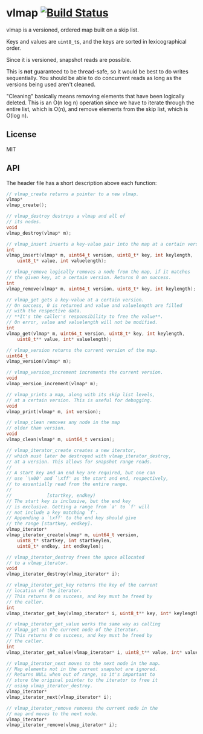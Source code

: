 vlmap [![Build Status](https://drone.io/github.com/PreetamJinka/vlmap/status.png)](https://drone.io/github.com/PreetamJinka/vlmap/latest)
=====
vlmap is a versioned, ordered map built on a skip list.

Keys and values are `uint8_t`s, and the keys are sorted in lexicographical order.

Since it is versioned, snapshot reads are possible.

This is **not** guaranteed to be thread-safe, so it would be best to do writes sequentially.
You should be able to do concurrent reads as long as the versions being used aren't cleaned.

"Cleaning" basically means removing elements that have been logically deleted. This is an O(n log n)
operation since we have to iterate through the entire list, which is O(n), and remove
elements from the skip list, which is O(log n).

License
----
MIT

API
---
The header file has a short description above each function:
```c
// vlmap_create returns a pointer to a new vlmap.
vlmap*
vlmap_create();

// vlmap_destroy destroys a vlmap and all of
// its nodes.
void
vlmap_destroy(vlmap* m);

// vlmap_insert inserts a key-value pair into the map at a certain version.
int
vlmap_insert(vlmap* m, uint64_t version, uint8_t* key, int keylength,
	uint8_t* value, int valuelength);

// vlmap_remove logically removes a node from the map, if it matches
// the given key, at a certain version. Returns 0 on success.
int
vlmap_remove(vlmap* m, uint64_t version, uint8_t* key, int keylength);

// vlmap_get gets a key-value at a certain version.
// On success, 0 is returned and value and valuelength are filled
// with the respective data.
// **It's the caller's responsibility to free the value**.
// On error, value and valuelength will not be modified.
int
vlmap_get(vlmap* m, uint64_t version, uint8_t* key, int keylength,
	uint8_t** value, int* valuelength);

// vlmap_version returns the current version of the map.
uint64_t
vlmap_version(vlmap* m);

// vlmap_version_increment increments the current version.
void
vlmap_version_increment(vlmap* m);

// vlmap_prints a map, along with its skip list levels,
// at a certain version. This is useful for debugging.
void
vlmap_print(vlmap* m, int version);

// vlmap_clean removes any node in the map
// older than version.
void
vlmap_clean(vlmap* m, uint64_t version);

// vlmap_iterator_create creates a new iterator,
// which must later be destroyed with vlmap_iterator_destroy,
// at a version. This allows for snapshot range reads.
//
// A start key and an end key are required, but one can
// use `\x00' and `\xff' as the start and end, respectively,
// to essentially read from the entire range.
//
//             [startkey, endkey)
// The start key is inclusive, but the end key
// is exclusive. Getting a range from `a' to `f' will
// not include a key matching `f'.
// Appending a `\xff' to the end key should give
// the range [startkey, endkey].
vlmap_iterator*
vlmap_iterator_create(vlmap* m, uint64_t version,
	uint8_t* startkey, int startkeylen,
	uint8_t* endkey, int endkeylen);

// vlmap_iterator_destroy frees the space allocated
// to a vlmap_iterator.
void
vlmap_iterator_destroy(vlmap_iterator* i);

// vlmap_iterator_get_key returns the key of the current
// location of the iterator.
// This returns 0 on success, and key must be freed by
// the caller.
int
vlmap_iterator_get_key(vlmap_iterator* i, uint8_t** key, int* keylength);

// vlmap_iterator_get_value works the same way as calling
// vlmap_get on the current node of the iterator.
// This returns 0 on success, and key must be freed by
// the caller.
int
vlmap_iterator_get_value(vlmap_iterator* i, uint8_t** value, int* valuelength);

// vlmap_iterator_next moves to the next node in the map.
// Map elements not in the current snapshot are ignored.
// Returns NULL when out of range, so it's important to
// store the original pointer to the iterator to free it
// using vlmap_iterator_destroy.
vlmap_iterator*
vlmap_iterator_next(vlmap_iterator* i);

// vlmap_iterator_remove removes the current node in the
// map and moves to the next node.
vlmap_iterator*
vlmap_iterator_remove(vlmap_iterator* i);
```
